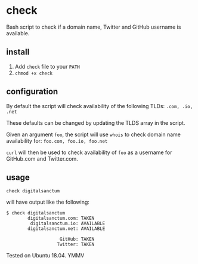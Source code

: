 # check
Bash script to check if a domain name, Twitter and GitHub username is available.

## install

1. Add `check` file to your `PATH`
1. `chmod +x check`

## configuration

By default the script will check availability of the following TLDs: `.com, .io, .net`

These defaults can be changed by updating the TLDS array in the script.

Given an argument `foo`, the script will use `whois` to check domain name availability for: `foo.com, foo.io, foo.net`

`curl` will then be used to check availability of `foo` as a username for GitHub.com and Twitter.com.

## usage

`check digitalsanctum`

will have output like the following:

```
$ check digitalsanctum
        digitalsanctum.com: TAKEN     
         digitalsanctum.io: AVAILABLE 
        digitalsanctum.net: AVAILABLE 

                    GitHub: TAKEN     
                   Twitter: TAKEN
```                   

Tested on Ubuntu 18.04. YMMV
